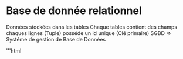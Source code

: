 # Base de donnée relationnel
Données stockées dans les tables
Chaque tables contient des champs
chaques lignes (Tuple) posséde un id unique (Clé primaire)
SGBD => Systéme de gestion de Base de Données

'''html
<?php
$pdo = new \PDO('mysql:host=localhost;dbname=database_name', 'wilder_username', 'wilder_password');
'''

